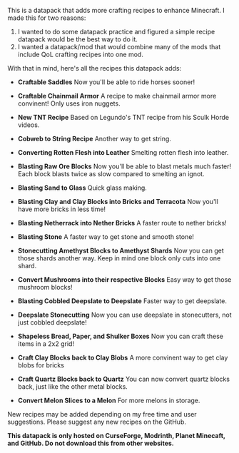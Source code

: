 This is a datapack that adds more crafting recipes to enhance Minecraft. I made this for two reasons:

1. I wanted to do some datapack practice and figured a simple recipe datapack would be the best way to do it.
2. I wanted a datapack/mod that would combine many of the mods that include QoL crafting recipes into one mod.


With that in mind, here's all the recipes this datapack adds:

- **Craftable Saddles**
  Now you'll be able to ride horses sooner!
  
- **Craftable Chainmail Armor**
  A recipe to make chainmail armor more convinent! Only uses iron nuggets.

- **New TNT Recipe**
  Based on Legundo's TNT recipe from his Sculk Horde videos.
  
- **Cobweb to String Recipe**
  Another way to get string.
  
- **Converting Rotten Flesh into Leather**
  Smelting rotten flesh into leather.
  
- **Blasting Raw Ore Blocks**
  Now you'll be able to blast metals much faster! Each block blasts twice as slow compared to smelting an ignot.
  
- **Blasting Sand to Glass**
  Quick glass making.
  
- **Blasting Clay and Clay Blocks into Bricks and Terracota**
  Now you'll have more bricks in less time!
  
- **Blasting Netherrack into Nether Bricks**
  A faster route to nether bricks!
  
- **Blasting Stone**
  A faster way to get stone and smooth stone!
  
- **Stonecutting Amethyst Blocks to Amethyst Shards**
  Now you can get those shards another way. Keep in mind one block only cuts into one shard.
  
- **Convert Mushrooms into their respective Blocks**
  Easy way to get those mushroom blocks!
  
- **Blasting Cobbled Deepslate to Deepslate**
  Faster way to get deepslate.
  
- **Deepslate Stonecutting**
  Now you can use deepslate in stonecutters, not just cobbled deepslate!
  
- **Shapeless Bread, Paper, and Shulker Boxes**
  Now you can craft these items in a 2x2 grid!
  
- **Craft Clay Blocks back to Clay Blobs**
  A more convinent way to get clay blobs for bricks
  
- **Craft Quartz Blocks back to Quartz**
  You can now convert quartz blocks back, just like the other metal blocks.
  
- **Convert Melon Slices to a Melon**
  For more melons in storage.
  
New recipes may be added depending on my free time and user suggestions. Please suggest any new recipes on the GitHub.

**This datapack is only hosted on CurseForge, Modrinth, Planet Minecaft, and GitHub. Do not download this from other websites.**


